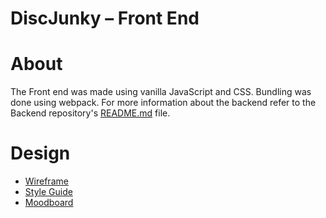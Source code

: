 # DiscJunky – Front End

# About

The Front end was made using vanilla JavaScript and CSS. Bundling was done using webpack. For more information about the backend refer to the Backend repository's [README.md](https://github.com/EHB-MCT/web-2-backend-22-23-rokussadee/blob/development/README.md) file.

# Design

- [Wireframe](https://xd.adobe.com/view/b440dba5-f70a-41bb-93a0-120264681b05-e113/?fullscreen&hints=off)
- [Style Guide](./WebII_Rokus_Sadée_Styleguide&Concept_copy.pdf)
- [Moodboard](./Web2_WebII_Rokus_Sadée_Moodboard_copy.pdf)

